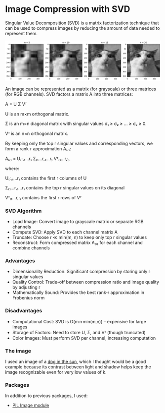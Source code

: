 # Image Compression with SVD

Singular Value Decomposition (SVD) is a matrix factorization technique that can be used to compress images by reducing the amount of data needed to represent them.

![svd_compression.png](svd_compression.png)

An image can be represented as a matrix (for grayscale) or three matrices (for RGB channels). SVD factors a matrix A into three matrices:

A = U Σ Vᵀ

U is an m×m orthogonal matrix.

Σ is an m×n diagonal matrix with singular values σ₁ ≥ σ₂ ≥ … ≥ σₖ ≥ 0.

Vᵀ is an n×n orthogonal matrix.

By keeping only the top r singular values and corresponding vectors, we form a rank‑r approximation A₍ᵣ₎:

A₍ᵣ₎ = U₍:,₁…r₎ Σ₍₁…r,₁…r₎ Vᵀ₍₁…r,:₎

where:

U₍:,₁…r₎ contains the first r columns of U

Σ₍₁…r,₁…r₎ contains the top r singular values on its diagonal

Vᵀ₍₁…r,:₎ contains the first r rows of Vᵀ

### SVD Algorithm
- Load Image: Convert image to grayscale matrix or separate RGB channels
- Compute SVD: Apply SVD to each channel matrix A
- Truncate: Choose r ≪ min(m, n) to keep only top r singular values
- Reconstruct: Form compressed matrix A₍ᵣ₎ for each channel and combine channels

### Advantages
- Dimensionality Reduction: Significant compression by storing only r singular values
- Quality Control: Trade-off between compression ratio and image quality by adjusting r
- Mathematically Sound: Provides the best rank‑r approximation in Frobenius norm

### Disadvantages
- Computational Cost: SVD is O(m n min(m,n)) – expensive for large images
- Storage of Factors: Need to store U, Σ, and Vᵀ (though truncated)
- Color Images: Must perform SVD per channel, increasing computation

### The image

I used an image of a [dog in the sun](https://knowyourmeme.com/editorials/guides/what-is-the-cooked-dog-meme-the-dog-closing-eyes-in-sunset-reaction-image-and-its-memes-on-tiktok-explained), which I thought would be a good example because its contrast between light and shadow helps keep the image recognizable even for very low values of k.

### Packages

In addition to previous packages, I used:
 
- [PIL Image module](https://pillow.readthedocs.io/en/latest/reference/Image.html)


